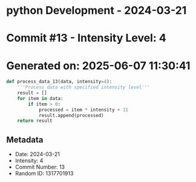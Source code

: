 ﻿# python Development - 2024-03-21
# Commit #13 - Intensity Level: 4
# Generated on: 2025-06-07 11:30:41
```python
def process_data_13(data, intensity=4):
    '''Process data with specified intensity level'''
    result = []
    for item in data:
        if item > 0:
            processed = item * intensity + 11
            result.append(processed)
    return result
```
## Metadata
- Date: 2024-03-21
- Intensity: 4
- Commit Number: 13
- Random ID: 1317701913
